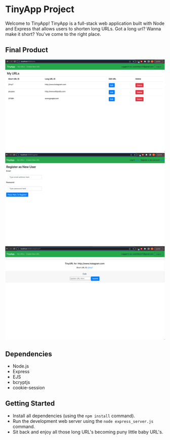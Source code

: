 # TinyApp Project

Welcome to TinyApp! TinyApp is a full-stack web application built with Node and Express that allows users to shorten long URLs. Got a long url? Wanna make it short? You've come to the right place.

## Final Product

!["Screenshot of TinyApp URL's Page"](https://github.com/CodyHilborn/tinyapp/blob/master/docs/urls-page.png?raw=true)
!["Screenshot of TinyApp Registration Page"](https://github.com/CodyHilborn/tinyapp/blob/master/docs/register-page.png?raw=true)
!["Screenshot of TinyApp URL Edit Page"](https://github.com/CodyHilborn/tinyapp/blob/master/docs/edit-page.png?raw=true)

## Dependencies

- Node.js
- Express
- EJS
- bcryptjs
- cookie-session

## Getting Started

- Install all dependencies (using the `npm install` command).
- Run the development web server using the `node express_server.js` command.
- Sit back and enjoy all those long URL's becoming puny little baby URL's.
